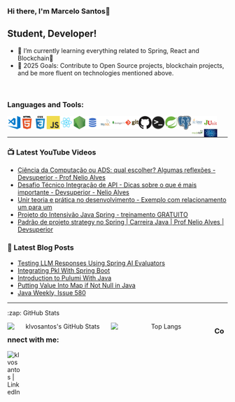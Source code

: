 
<!--
**klvosantos/klvosantos** is a ✨ _special_ ✨ repository because its `README.md` (this file) appears on your GitHub profile.

Here are some ideas to get you started:

- 🔭 I’m currently working on ...
- 🌱 I’m currently learning ...
- 👯 I’m looking to collaborate on ...
- 🤔 I’m looking for help with ...
- 💬 Ask me about ...
- 📫 How to reach me: ...
- 😄 Pronouns: ...
- ⚡ Fun fact: ...
-->

### Hi there, I'm Marcelo Santos👋 

## Student, Developer!

- 🌱 I’m currently learning everything related to Spring, React and Blockchain🤣
- 🥅 2025 Goals: Contribute to Open Source projects, blockchain projects, and be more fluent on technologies mentioned above.


<br />


### Languages and Tools:

<img align="left" alt="Visual Studio Code" width="30px" src="https://github.com/klvosantos/assets/blob/main/icons/visual-studio-code.png" />
<img align="left" alt="HTML5" width="30px" src="https://github.com/klvosantos/assets/blob/main/icons/html.png" />
<img align="left" alt="CSS3" width="30px" src="https://github.com/klvosantos/assets/blob/main/icons/css.png" />
<img align="left" alt="JavaScript" width="30px" src="https://github.com/klvosantos/assets/blob/main/icons/javascript.png" />
<img align="left" alt="React" width="30px" src="https://github.com/klvosantos/assets/blob/main/icons/react.png" />
<img align="left" alt="Node.js" width="30px" src="https://github.com/klvosantos/assets/blob/main/icons/nodejs.png" />
<img align="left" alt="SQL" width="30px" src="https://github.com/klvosantos/assets/blob/main/icons/sql.png" />
<img align="left" alt="MySQL" width="30px" src="https://github.com/klvosantos/assets/blob/main/icons/mysql.png" />
<img align="left" alt="MongoDB" width="30px" src="https://github.com/klvosantos/assets/blob/main/icons/mongodb.png" />
<img align="left" alt="Git" width="30px" src="https://github.com/klvosantos/assets/blob/main/icons/git.png" />
<img align="left" alt="GitHub" width="30px" src="https://github.com/klvosantos/assets/blob/main/icons/github.png" />
<img align="left" alt="Terminal" width="30px" src="https://github.com/klvosantos/assets/blob/main/icons/terminal.png" />
<img align="left" alt="Spring-boot" width="30px" src="https://github.com/klvosantos/assets/blob/main/icons/spring-boot.png" />
<img align="left" alt="Postgresql" width="30px" src="https://github.com/klvosantos/assets/blob/main/icons/postgresql.png" />
<img align="left" alt="Java" width="30px" src="https://github.com/klvosantos/assets/blob/main/icons/java.png" />
<img align="left" alt="jUnit" width="30px" src="https://github.com/klvosantos/assets/blob/main/icons/junit.png" />
<img align="left" alt="Mockito" width="30px" src="https://github.com/klvosantos/assets/blob/main/icons/mockito.png" />
<img align="left" alt="Mockito" width="30px" src="https://raw.githubusercontent.com/klvosantos/assets/main/icons/Blockchain.jpg" />



<br />
<br />

---

### 📺 Latest YouTube Videos

<!-- YOUTUBE:START -->
- [Ciência da Computação ou ADS: qual escolher? Algumas reflexões - Devsuperior - Prof Nelio Alves](https://www.youtube.com/watch?v=MvY0zUmMQv8)
- [Desafio Técnico Integração de API - Dicas sobre o que é mais importante - Devsuperior - Nelio Alves](https://www.youtube.com/watch?v=25AliLOMYtY)
- [Unir teoria e prática no desenvolvimento - Exemplo com relacionamento um para um](https://www.youtube.com/watch?v=7WkEsJHK4Q0)
- [Projeto do Intensivão Java Spring - treinamento GRATUITO](https://www.youtube.com/watch?v=G9xwN1kyaNE)
- [Padrão de projeto strategy no Spring | Carreira Java | Prof Nelio Alves | Devsuperior](https://www.youtube.com/watch?v=TgfdjuEGY1Y)
<!-- YOUTUBE:END -->


### 📕 Latest Blog Posts

<!-- BLOG-POST-LIST:START -->
- [Testing LLM Responses Using Spring AI Evaluators](https://feeds.feedblitz.com/~/912662426/0/baeldung~Testing-LLM-Responses-Using-Spring-AI-Evaluators)
- [Integrating Pkl With Spring Boot](https://feeds.feedblitz.com/~/912661361/0/baeldung~Integrating-Pkl-With-Spring-Boot)
- [Introduction to Pulumi With Java](https://feeds.feedblitz.com/~/912661364/0/baeldung~Introduction-to-Pulumi-With-Java)
- [Putting Value Into Map if Not Null in Java](https://feeds.feedblitz.com/~/912660632/0/baeldung~Putting-Value-Into-Map-if-Not-Null-in-Java)
- [Java Weekly, Issue 580](https://feeds.feedblitz.com/~/912481238/0/baeldung~Java-Weekly-Issue)
<!-- BLOG-POST-LIST:END -->



---


<summary>:zap: GitHub Stats</summary>
<p align="center">

<img alt="klvosantos's GitHub Stats" align="left" width="47%" src="https://github-readme-stats.vercel.app/api?username=klvosantos&show_icons=true&hide_border=true&hide=stars,issues,contribs&theme=algolia"/> 
<img alt="Top Langs" align="left" width="47%" src="https://github-readme-stats.vercel.app/api/top-langs/?username=klvosantos&layout-compact"/> 

</p>

### Connect with me:

[<img align="left" alt="klvosantos | LinkedIn" width="30px" src="https://cdn.jsdelivr.net/npm/simple-icons@v3/icons/linkedin.svg" />][linkedin]





[linkedin]: https://www.linkedin.com/in/marcelosantosms
